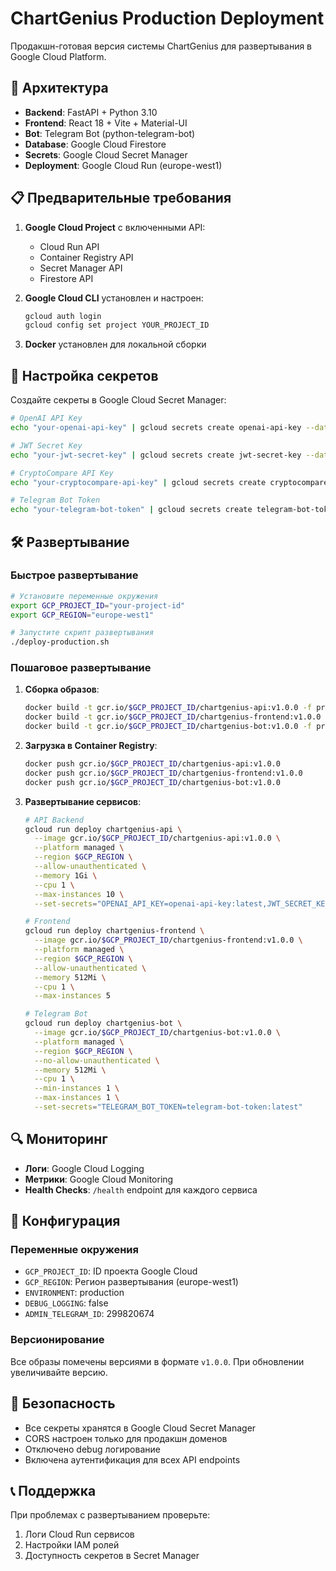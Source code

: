 # ChartGenius Production Deployment

Продакшн-готовая версия системы ChartGenius для развертывания в Google Cloud Platform.

## 🚀 Архитектура

- **Backend**: FastAPI + Python 3.10
- **Frontend**: React 18 + Vite + Material-UI
- **Bot**: Telegram Bot (python-telegram-bot)
- **Database**: Google Cloud Firestore
- **Secrets**: Google Cloud Secret Manager
- **Deployment**: Google Cloud Run (europe-west1)

## 📋 Предварительные требования

1. **Google Cloud Project** с включенными API:
   - Cloud Run API
   - Container Registry API
   - Secret Manager API
   - Firestore API

2. **Google Cloud CLI** установлен и настроен:
   ```bash
   gcloud auth login
   gcloud config set project YOUR_PROJECT_ID
   ```

3. **Docker** установлен для локальной сборки

## 🔐 Настройка секретов

Создайте секреты в Google Cloud Secret Manager:

```bash
# OpenAI API Key
echo "your-openai-api-key" | gcloud secrets create openai-api-key --data-file=-

# JWT Secret Key
echo "your-jwt-secret-key" | gcloud secrets create jwt-secret-key --data-file=-

# CryptoCompare API Key
echo "your-cryptocompare-api-key" | gcloud secrets create cryptocompare-api-key --data-file=-

# Telegram Bot Token
echo "your-telegram-bot-token" | gcloud secrets create telegram-bot-token --data-file=-
```

## 🛠️ Развертывание

### Быстрое развертывание

```bash
# Установите переменные окружения
export GCP_PROJECT_ID="your-project-id"
export GCP_REGION="europe-west1"

# Запустите скрипт развертывания
./deploy-production.sh
```

### Пошаговое развертывание

1. **Сборка образов**:
   ```bash
   docker build -t gcr.io/$GCP_PROJECT_ID/chartgenius-api:v1.0.0 -f production/backend/Dockerfile .
   docker build -t gcr.io/$GCP_PROJECT_ID/chartgenius-frontend:v1.0.0 -f production/frontend/Dockerfile .
   docker build -t gcr.io/$GCP_PROJECT_ID/chartgenius-bot:v1.0.0 -f production/bot/Dockerfile .
   ```

2. **Загрузка в Container Registry**:
   ```bash
   docker push gcr.io/$GCP_PROJECT_ID/chartgenius-api:v1.0.0
   docker push gcr.io/$GCP_PROJECT_ID/chartgenius-frontend:v1.0.0
   docker push gcr.io/$GCP_PROJECT_ID/chartgenius-bot:v1.0.0
   ```

3. **Развертывание сервисов**:
   ```bash
   # API Backend
   gcloud run deploy chartgenius-api \
     --image gcr.io/$GCP_PROJECT_ID/chartgenius-api:v1.0.0 \
     --platform managed \
     --region $GCP_REGION \
     --allow-unauthenticated \
     --memory 1Gi \
     --cpu 1 \
     --max-instances 10 \
     --set-secrets="OPENAI_API_KEY=openai-api-key:latest,JWT_SECRET_KEY=jwt-secret-key:latest,CRYPTOCOMPARE_API_KEY=cryptocompare-api-key:latest"

   # Frontend
   gcloud run deploy chartgenius-frontend \
     --image gcr.io/$GCP_PROJECT_ID/chartgenius-frontend:v1.0.0 \
     --platform managed \
     --region $GCP_REGION \
     --allow-unauthenticated \
     --memory 512Mi \
     --cpu 1 \
     --max-instances 5

   # Telegram Bot
   gcloud run deploy chartgenius-bot \
     --image gcr.io/$GCP_PROJECT_ID/chartgenius-bot:v1.0.0 \
     --platform managed \
     --region $GCP_REGION \
     --no-allow-unauthenticated \
     --memory 512Mi \
     --cpu 1 \
     --min-instances 1 \
     --max-instances 1 \
     --set-secrets="TELEGRAM_BOT_TOKEN=telegram-bot-token:latest"
   ```

## 🔍 Мониторинг

- **Логи**: Google Cloud Logging
- **Метрики**: Google Cloud Monitoring
- **Health Checks**: `/health` endpoint для каждого сервиса

## 🔧 Конфигурация

### Переменные окружения

- `GCP_PROJECT_ID`: ID проекта Google Cloud
- `GCP_REGION`: Регион развертывания (europe-west1)
- `ENVIRONMENT`: production
- `DEBUG_LOGGING`: false
- `ADMIN_TELEGRAM_ID`: 299820674

### Версионирование

Все образы помечены версиями в формате `v1.0.0`. При обновлении увеличивайте версию.

## 🚨 Безопасность

- Все секреты хранятся в Google Cloud Secret Manager
- CORS настроен только для продакшн доменов
- Отключено debug логирование
- Включена аутентификация для всех API endpoints

## 📞 Поддержка

При проблемах с развертыванием проверьте:
1. Логи Cloud Run сервисов
2. Настройки IAM ролей
3. Доступность секретов в Secret Manager
